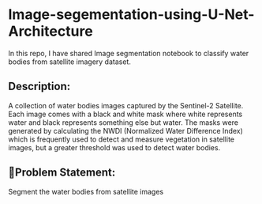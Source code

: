# Image-segementation-using-U-Net-Architecture
In this repo, I have shared Image segmentation notebook to classify water bodies from satellite imagery dataset.

## **Description:**
A collection of water bodies images captured by the Sentinel-2 Satellite. Each image comes with a black and white mask where white represents water and black represents something else but water. The masks were generated by calculating the NWDI (Normalized Water Difference Index) which is frequently used to detect and measure vegetation in satellite images, but a greater threshold was used to detect water bodies.


## **🧭Problem Statement:** 
Segment the water bodies from satellite images
